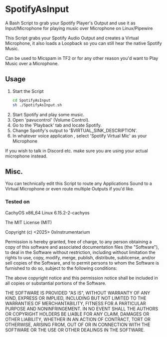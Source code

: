 # SpotifyAsInput
A Bash Script to grab your Spotify Player's Output and use it as Input/Microphone for playing music over Microphone on Linux/Pipewire

This Script grabs your Spotify Audio Output and creates a Virtual Microphone, it also loads a Loopback so you can still hear the native Spotify Music.

Can be used to Micspam in TF2 or for any other reason you'd want to Play Music over a Microphone.

## Usage
1. Start the Script
   ```bash
   cd SpotifyAsInput
   sh ./SpotifyAsInput.sh
   ```
2. Start Spotify and play some music.
3. Open 'pavucontrol' (Volume Control).
4. Go to the 'Playback' tab and locate Spotify.
5. Change Spotify's output to '$VIRTUAL_SINK_DESCRIPTION'.
6. In whatever voice application , select 'Spotify Virtual Mic' as your Microphone

If you wish to talk in Discord etc. make sure you are using your actual microphone instead.

## Misc.
You can technically edit this Script to route any Applications Sound to a Virtual Microphone or even route multiple Outputs if you'd like.

### Tested on
CachyOS x86_64
Linux 6.15.2-2-cachyos

The MIT License (MIT)

Copyright (c) <2025> 0xInstrumentarium

Permission is hereby granted, free of charge, to any person obtaining a copy
of this software and associated documentation files (the "Software"), to deal
in the Software without restriction, including without limitation the rights
to use, copy, modify, merge, publish, distribute, sublicense, and/or sell
copies of the Software, and to permit persons to whom the Software is
furnished to do so, subject to the following conditions:

The above copyright notice and this permission notice shall be included in
all copies or substantial portions of the Software.

THE SOFTWARE IS PROVIDED "AS IS", WITHOUT WARRANTY OF ANY KIND, EXPRESS OR
IMPLIED, INCLUDING BUT NOT LIMITED TO THE WARRANTIES OF MERCHANTABILITY,
FITNESS FOR A PARTICULAR PURPOSE AND NONINFRINGEMENT. IN NO EVENT SHALL THE
AUTHORS OR COPYRIGHT HOLDERS BE LIABLE FOR ANY CLAIM, DAMAGES OR OTHER
LIABILITY, WHETHER IN AN ACTION OF CONTRACT, TORT OR OTHERWISE, ARISING FROM,
OUT OF OR IN CONNECTION WITH THE SOFTWARE OR THE USE OR OTHER DEALINGS IN
THE SOFTWARE.
